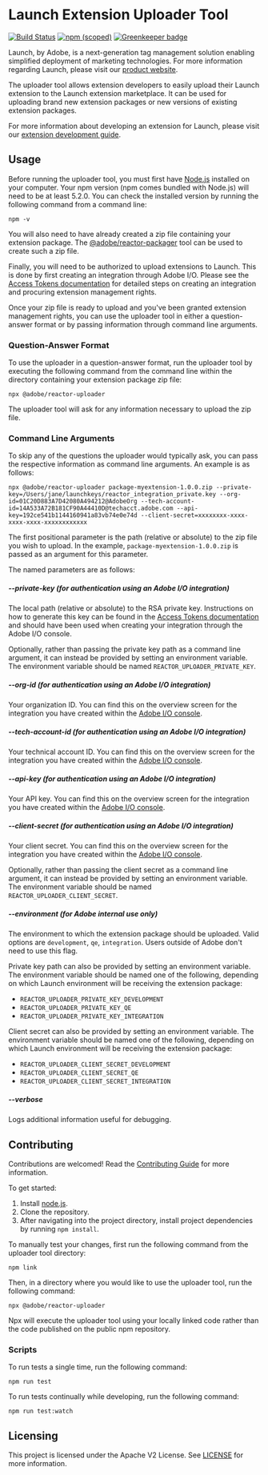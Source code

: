 # Launch Extension Uploader Tool

[![Build Status](https://travis-ci.org/Adobe-Marketing-Cloud/reactor-uploader.svg?branch=master)](https://travis-ci.org/Adobe-Marketing-Cloud/reactor-uploader)
[![npm (scoped)](https://img.shields.io/npm/v/@adobe/reactor-uploader.svg?style=flat)](https://www.npmjs.com/package/@adobe/reactor-uploader) [![Greenkeeper badge](https://badges.greenkeeper.io/adobe/reactor-uploader.svg)](https://greenkeeper.io/)

Launch, by Adobe, is a next-generation tag management solution enabling simplified deployment of marketing technologies. For more information regarding Launch, please visit our [product website](http://www.adobe.com/enterprise/cloud-platform/launch.html).

The uploader tool allows extension developers to easily upload their Launch extension to the Launch extension marketplace. It can be used for uploading brand new extension packages or new versions of existing extension packages.

For more information about developing an extension for Launch, please visit our [extension development guide](https://developer.adobelaunch.com/extensions/).

## Usage

Before running the uploader tool, you must first have [Node.js](https://nodejs.org/en/) installed on your computer. Your npm version (npm comes bundled with Node.js) will need to be at least 5.2.0. You can check the installed version by running the following command from a command line:
                                                                                                      
```
npm -v
```

You will also need to have already created a zip file containing your extension package. The [@adobe/reactor-packager](https://www.npmjs.com/package/@adobe/reactor-packager) tool can be used to create such a zip file.

Finally, you will need to be authorized to upload extensions to Launch. This is done by first creating an integration through Adobe I/O. Please see the [Access Tokens documentation](https://developer.adobelaunch.com/api/guides/access_tokens/) for detailed steps on creating an integration and procuring extension management rights.

Once your zip file is ready to upload and you've been granted extension management rights, you can use the uploader tool in either a question-answer format or by passing information through command line arguments.

### Question-Answer Format

To use the uploader in a question-answer format, run the uploader tool by executing the following command from the command line within the directory containing your extension package zip file:

```
npx @adobe/reactor-uploader
```

The uploader tool will ask for any information necessary to upload the zip file.

### Command Line Arguments

To skip any of the questions the uploader would typically ask, you can pass the respective information as command line arguments. An example is as follows:

```
npx @adobe/reactor-uploader package-myextension-1.0.0.zip --private-key=/Users/jane/launchkeys/reactor_integration_private.key --org-id=01C20D883A7D42080A494212@AdobeOrg --tech-account-id=14A533A72B181CF90A44410D@techacct.adobe.com --api-key=192ce541b1144160941a83vb74e0e74d --client-secret=xxxxxxxx-xxxx-xxxx-xxxx-xxxxxxxxxxxx
```

The first positional parameter is the path (relative or absolute) to the zip file you wish to upload. In the example, `package-myextension-1.0.0.zip` is passed as an argument for this parameter.

The named parameters are as follows:

##### --private-key (for authentication using an Adobe I/O integration)

The local path (relative or absolute) to the RSA private key. Instructions on how to generate this key can be found in the [Access Tokens documentation](https://developer.adobelaunch.com/api/guides/access_tokens/) and should have been used when creating your integration through the Adobe I/O console.

Optionally, rather than passing the private key path as a command line argument, it can instead be provided by setting an environment variable. The environment variable should be named `REACTOR_UPLOADER_PRIVATE_KEY`.

##### --org-id (for authentication using an Adobe I/O integration)

Your organization ID. You can find this on the overview screen for the integration you have created within the [Adobe I/O console](https://console.adobe.io).

##### --tech-account-id (for authentication using an Adobe I/O integration)

Your technical account ID. You can find this on the overview screen for the integration you have created within the [Adobe I/O console](https://console.adobe.io).

##### --api-key (for authentication using an Adobe I/O integration)

Your API key. You can find this on the overview screen for the integration you have created within the [Adobe I/O console](https://console.adobe.io).

##### --client-secret (for authentication using an Adobe I/O integration)

Your client secret. You can find this on the overview screen for the integration you have created within the [Adobe I/O console](https://console.adobe.io).

Optionally, rather than passing the client secret as a command line argument, it can instead be provided by setting an environment variable. The environment variable should be named `REACTOR_UPLOADER_CLIENT_SECRET`.

##### --environment (for Adobe internal use only)

The environment to which the extension package should be uploaded. Valid options are `development`, `qe`, `integration`. Users outside of Adobe don't need to use this flag.

Private key path can also be provided by setting an environment variable. The environment variable should be named one of the following, depending on which Launch environment will be receiving the extension package:

* `REACTOR_UPLOADER_PRIVATE_KEY_DEVELOPMENT`
* `REACTOR_UPLOADER_PRIVATE_KEY_QE`
* `REACTOR_UPLOADER_PRIVATE_KEY_INTEGRATION`

Client secret can also be provided by setting an environment variable. The environment variable should be named one of the following, depending on which Launch environment will be receiving the extension package:
 
* `REACTOR_UPLOADER_CLIENT_SECRET_DEVELOPMENT`
* `REACTOR_UPLOADER_CLIENT_SECRET_QE`
* `REACTOR_UPLOADER_CLIENT_SECRET_INTEGRATION`

##### --verbose

Logs additional information useful for debugging.

## Contributing

Contributions are welcomed! Read the [Contributing Guide](CONTRIBUTING.md) for more information.

To get started:

1. Install [node.js](https://nodejs.org/).
3. Clone the repository.
4. After navigating into the project directory, install project dependencies by running `npm install`.

To manually test your changes, first run the following command from the uploader tool directory:

```
npm link
```

Then, in a directory where you would like to use the uploader tool, run the following command:

```
npx @adobe/reactor-uploader
```

Npx will execute the uploader tool using your locally linked code rather than the code published on the public npm repository.

### Scripts

To run tests a single time, run the following command:

`npm run test`

To run tests continually while developing, run the following command:

`npm run test:watch`

## Licensing

This project is licensed under the Apache V2 License. See [LICENSE](LICENSE) for more information.
